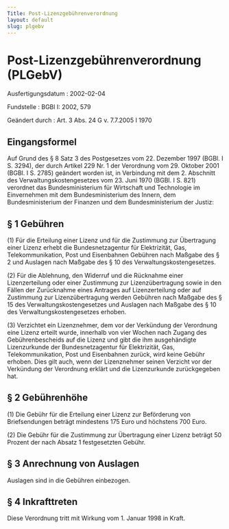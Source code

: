 ```yaml
---
Title: Post-Lizenzgebührenverordnung
layout: default
slug: plgebv
---
```


# Post-Lizenzgebührenverordnung (PLGebV)

Ausfertigungsdatum
:   2002-02-04

Fundstelle
:   BGBl I: 2002, 579

Geändert durch
:   Art. 3 Abs. 24 G v. 7.7.2005 I 1970


## Eingangsformel

Auf Grund des § 8 Satz 3 des Postgesetzes vom 22. Dezember 1997 (BGBl.
I S. 3294), der durch Artikel 229 Nr. 1 der Verordnung vom 29. Oktober
2001 (BGBl. I S. 2785) geändert worden ist, in Verbindung mit dem 2.
Abschnitt des Verwaltungskostengesetzes vom 23. Juni 1970 (BGBl. I S.
821) verordnet das Bundesministerium für Wirtschaft und Technologie im
Einvernehmen mit dem Bundesministerium des Innern, dem
Bundesministerium der Finanzen und dem Bundesministerium der Justiz:


## § 1 Gebühren

(1) Für die Erteilung einer Lizenz und für die Zustimmung zur
Übertragung einer Lizenz erhebt die Bundesnetzagentur für
Elektrizität, Gas, Telekommunikation, Post und Eisenbahnen Gebühren
nach Maßgabe des § 2 und Auslagen nach Maßgabe des § 10 des
Verwaltungskostengesetzes.

(2) Für die Ablehnung, den Widerruf und die Rücknahme einer
Lizenzerteilung oder einer Zustimmung zur Lizenzübertragung sowie in
den Fällen der Zurücknahme eines Antrages auf Lizenzerteilung oder auf
Zustimmung zur Lizenzübertragung werden Gebühren nach Maßgabe des § 15
des Verwaltungskostengesetzes und Auslagen nach Maßgabe des § 10 des
Verwaltungskostengesetzes erhoben.

(3) Verzichtet ein Lizenznehmer, dem vor der Verkündung der Verordnung
eine Lizenz erteilt wurde, innerhalb von vier Wochen nach Zugang des
Gebührenbescheids auf die Lizenz und gibt die ihm ausgehändigte
Lizenzurkunde der Bundesnetzagentur für Elektrizität, Gas,
Telekommunikation, Post und Eisenbahnen zurück, wird keine Gebühr
erhoben. Dies gilt auch, wenn der Lizenznehmer seinen Verzicht vor der
Verkündung der Verordnung erklärt und die Lizenzurkunde zurückgegeben
hat.


## § 2 Gebührenhöhe

(1) Die Gebühr für die Erteilung einer Lizenz zur Beförderung von
Briefsendungen beträgt mindestens 175 Euro und höchstens 700 Euro.

(2) Die Gebühr für die Zustimmung zur Übertragung einer Lizenz beträgt
50 Prozent der nach Absatz 1 festgesetzten Gebühr.


## § 3 Anrechnung von Auslagen

Auslagen sind in die Gebühren einbezogen.


## § 4 Inkrafttreten

Diese Verordnung tritt mit Wirkung vom 1. Januar 1998 in Kraft.

